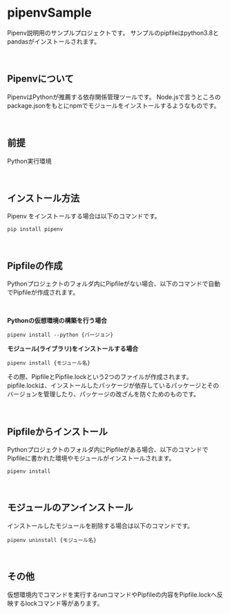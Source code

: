 # pipenvSample
Pipenv説明用のサンプルプロジェクトです。
サンプルのpipfileはpython3.8とpandasがインストールされます。

<br/>

## Pipenvについて
PipenvはPythonが推薦する依存関係管理ツールです。
Node.jsで言うところのpackage.jsonをもとにnpmでモジュールをインストールするようなものです。

<br/>

## 前提
Python実行環境

<br/>

## インストール方法
Pipenv をインストールする場合は以下のコマンドです。
```
pip install pipenv 
```

<br/>

## Pipfileの作成
Pythonプロジェクトのフォルダ内にPipfileがない場合、以下のコマンドで自動でPipfileが作成されます。

<br/>

**Pythonの仮想環境の構築を行う場合**

```
pipenv install --python {バージョン}
```

**モジュール(ライブラリ)をインストールする場合**
```
pipenv install {モジュール名}
```

その際、PipfileとPipfile.lockという2つのファイルが作成されます。
pipfile.lockは、インストールしたパッケージが依存しているパッケージとそのバージョンを管理したり、パッケージの改ざんを防ぐためのものです。


<br/>

## Pipfileからインストール
Pythonプロジェクトのフォルダ内にPipfileがある場合、以下のコマンドでPipfileに書かれた環境やモジュールがインストールされます。

```
pipenv install
```

<br/>

## モジュールのアンインストール
インストールしたモジュールを削除する場合は以下のコマンドです。

```
pipenv uninstall {モジュール名}
```

<br/>

## その他
仮想環境内でコマンドを実行するrunコマンドやPipfileの内容をPipfile.lockへ反映するlockコマンド等があります。

